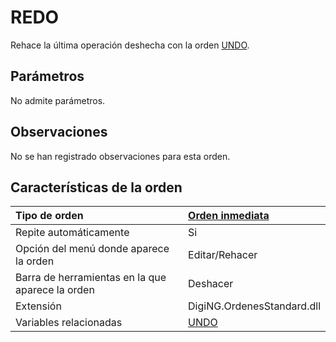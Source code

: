 # REDO

Rehace la última operación deshecha con la orden [UNDO](/digi3d-net/referencia/ventana-de-dibujo/ordenes/r/UNDO.html).

## Parámetros

No admite parámetros.

## Observaciones

No se han registrado observaciones para esta orden.

## Características de la orden

| Tipo de orden | [Orden inmediata](redo.md) |
| :--- | :--- |
| Repite automáticamente | Si |
| Opción del menú donde aparece la orden | Editar/Rehacer |
| Barra de herramientas en la que aparece la orden | Deshacer |
| Extensión | DigiNG.OrdenesStandard.dll |
| Variables relacionadas | [UNDO](/digi3d-net/referencia/ventana-de-dibujo/ordenes/r/UNDO.html) |

